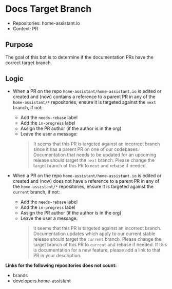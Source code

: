# Docs Target Branch

* Repositories: home-assistant.io
* Context: PR

## Purpose

The goal of this bot is to determine if the documentation PRs have the correct target branch.

## Logic

<!-- https://github.com/home-assistant/probot-home-assistant/issues/6 -->

- When a PR on the repo `home-assistant/home-assistant.io` is edited or created and (now) contains a reference to a parent PR in any of the `home-assistant/*` repositories, ensure it is targeted against the `next` branch, if not:
  - Add the `needs-rebase` label
  - Add the `in-progress` label
  - Assign the PR author (if the author is in the org)
  - Leave the user a message:
    > It seems that this PR is targeted against an incorrect branch since it has a parent PR on one of our codebases. Documentation that needs to be updated for an upcoming release should target the `next` branch. Please change the target branch of this PR to `next` and rebase if needed.
- When a PR on the repo `home-assistant/home-assistant.io` is edited or created and (now) does not have a reference to a parent PR in any of the `home-assistant/*` repositories, ensure it is targeted against the `current` branch, if not:

  - Add the `needs-rebase` label
  - Add the `in-progress` label
  - Assign the PR author (if the author is in the org)
  - Leave the user a message:
    > It seems that this PR is targeted against an incorrect branch. Documentation updates which apply to our current stable release should target the `current` branch. Please change the target branch of this PR to `current` and rebase if needed. If this is documentation for a new feature, please add a link to that PR in your description.

**Links for the following repositories does not count:**

- brands
- developers.home-assistant
